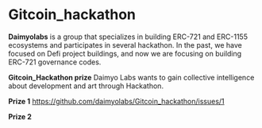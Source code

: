 # Gitcoin_hackathon

**Daimyolabs** is a group that specializes in building ERC-721 and ERC-1155 ecosystems and participates in several hackathon. In the past, we have focused on Defi project buildings, and now we are focusing on building ERC-721 governance codes.

**Gitcoin_Hackathon prize**
Daimyo Labs wants to gain collective intelligence about development and art through Hackathon.

**Prize 1**
https://github.com/daimyolabs/Gitcoin_hackathon/issues/1


**Prize 2**
